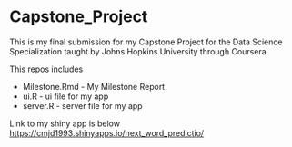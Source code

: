 # Capstone_Project
This is my final submission for my Capstone Project for the Data Science Specialization taught by Johns Hopkins University through Coursera. 

This repos includes

* Milestone.Rmd - My Milestone Report
* ui.R - ui file for my app
* server.R - server file for my app

Link to my shiny app is below
https://cmjd1993.shinyapps.io/next_word_predictio/
